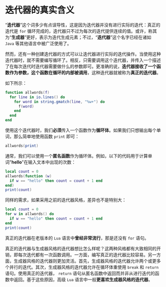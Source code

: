 # 迭代器的真实含义

“**迭代器**”这个词多少有点误导性，这是因为迭代器并没有进行实际的迭代：真正的迭代是 `for` 循环完成的，迭代器只不过为每次的迭代提供连续的值。或许，称其为“**生成器**”更好，表示为迭代生成元素；不过，“**迭代器**”这个名字已经在诸如 `Java` 等其他语言中被广泛使用了。

然而，还有一种创建迭代器的方式可以让迭代器进行实际的迭代操作。当使用这种迭代器时，就不需要编写循环了。相反，只需要调用这个迭代器，并传入一个描述了在每次迭代时迭代器需要做什么的参数即可。更准确的说，**迭代器接收了一个函数作为参数，这个函数在循环的内部被调用**，这种迭代器就被称为**真正的迭代器**。

如下所示：

```lua
function allwords(f)
  for line in io.lines() do
    for word in string.gmatch(line, "%w+") do
      f(word)
    end
  end
end
```

使用这个迭代器时，我们**必须**传入一个函数作为**循环体**。如果我们只想输出每个单词，那么简单地使用函数 `print` 即可：

```lua
allwords(print)
```

通常，我们可以使用一个**匿名函数**作为循环体。例如，以下的代码用于计算单词"**hello**"在输入文本中出现的次数：

```lua
local count = 0
allwords(function (w)
  if w == "hello" then count = count + 1 end
end)
print(count)
```

同样的需求，如果采用之前的迭代器风格，差异也不是特别大：

```lua
local count = 0
for w in allwords() do
  if w == "hello" then count = count + 1 end
end
print(count)
```

真正的迭代器在老版本的 `Lua` 语言中**曾经非常流行**，那是还没有 `for` 语句。

真正的迭代器与生成器风格的迭代器想比怎么样呢？这两种风格都有大致相同的开销，即每次迭代都有一次函数调用。一方面，编写真正的迭代器比较容易。另一方面，生成器风格的迭代器则更加灵活。首先，生成器风格的迭代器允许两个或更多个并行的迭代。其次，生成器风格的迭代器允许在循环体重使用 `break` 和 `return` 语句。使用真正的迭代器， `return` 语句从匿名函数中返回而并非从进行迭代的函数中返回。基于这些原因，高级 `Lua` 语言中一般**更喜欢生成器风格的迭代器**。
